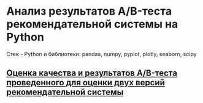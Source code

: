 # Анализ результатов A/B-теста рекомендательной системы на Python
Стек - Python и библиотеки: pandas, numpy, pyplot, plotly, seaborn, scipy

## [Оценка качества и результатов A/B-теста проведенного для оценки двух версий рекомендательной системы](https://github.com/gandistip/ab-test-recommendation-system/blob/main/ab-test-recommendation-system.ipynb)
